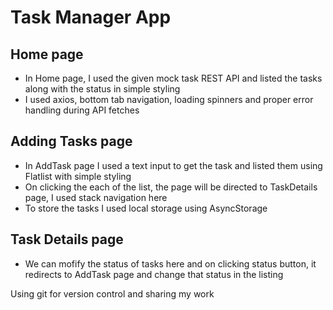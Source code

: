 # Task Manager App

## Home page
- In Home page, I used the given mock task REST API and listed the tasks along with the status in simple styling
- I used axios, bottom tab navigation, loading spinners and proper error handling during API fetches

## Adding Tasks page
- In AddTask page I used a text input to get the task and listed them using Flatlist with simple styling
- On clicking the each of the list, the page will be directed to TaskDetails page, I used stack navigation here
- To store the tasks I used local storage using AsyncStorage

## Task Details page
- We can mofify the status of tasks here and on clicking status button, it redirects to AddTask page and change that status in the listing

Using git for version control and sharing my work